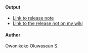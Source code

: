 #### Output
- [Link to release note](https://docs.google.com/document/d/1sr2edp2YX0ghNikqTrBpTL8lwAvo4nONSY9D9GnsGus/edit)
- [Link to the release not on my wiki](https://github.com/andela-oowonikoko/checkpoint1-invertedIndex/wiki)

#### Author
Owonikoko Oluwaseun S.